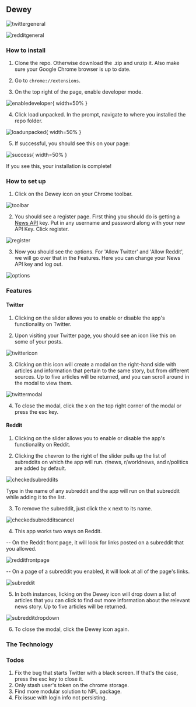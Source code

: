 ## Dewey

![twittergeneral](/readmeimages/twittergeneral.gif)

![redditgeneral](/readmeimages/redditgeneral.gif)

### How to install
1. Clone the repo. Otherwise download the .zip and unzip it. Also make sure your Google Chrome browser is up to date. 

2. Go to ```chrome://extensions```. 

3. On the top right of the page, enable developer mode. 

![enabledeveloper](/readmeimages/developermode.jpg){ width=50% }

4. Click load unpacked. In the prompt, navigate to where you installed the repo folder. 

![loadunpacked](/readmeimages/loadunpacked.jpg){ width=50% }

5. If successful, you should see this on your page:

![success](/readmeimages/success.jpg){ width=50% }

   If you see this, your installation is complete! 

### How to set up
1. Click on the Dewey icon on your Chrome toolbar. 

![toolbar](/readmeimages/toolbar.jpg)

2. You should see a register page. First thing you should do is getting a [News API](https://newsapi.org/) key. Put in any username
and password along with your new API Key. Click register. 

![register](/readmeimages/register.jpg)

3. Now you should see the options. For 'Allow Twitter' and 'Allow Reddit', we will go over that in the Features.
Here you can change your News API key and log out. 

![options](/readmeimages/options.jpg)

### Features

#### Twitter
1. Clicking on the slider allows you to enable or disable the app's functionality on Twitter. 

2. Upon visiting your Twitter page, you should see an icon like this on some of your posts. 

![twittericon](/readmeimages/twittericon.jpg)

3. Clicking on this icon will create a modal on the right-hand side with articles and information that pertain to the same story,
   but from different sources. Up to five articles will be returned, and you can scroll around in the modal to view them. 
   
![twittermodal](/readmeimages/twittermodal.jpg)
   
4. To close the modal, click the x on the top right corner of the modal or press the esc key. 

#### Reddit
1. Clicking on the slider allows you to enable or disable the app's functionality on Reddit. 

2. Clicking the chevron to the right of the slider pulls up the list of subreddits on which the app will run. 
   r/news, r/worldnews, and r/politics are added by default. 
   
![checkedsubreddits](/readmeimages/checkedsubreddits.jpg)
   
   Type in the name of any subreddit and the app will run on that subreddit while adding it to the list. 
   
3. To remove the subreddit, just click the x next to its name. 

![checkedsubredditscancel](/readmeimages/checkedsubredditscancel.jpg)

4. This app works two ways on Reddit.

-- On the Reddit front page, it will look for links posted on a subreddit that you allowed. 

![redditfrontpage](/readmeimages/redditfrontpage.jpg)

-- On a page of a subreddit you enabled, it will look at all of the page's links.

![subreddit](/readmeimages/subreddit.jpg)

5. In both instances, licking on the Dewey icon will drop down a list of articles that you can click to find out more information about    the relevant news story. Up to five articles will be returned. 

![subredditdropdown](/readmeimages/subredditdropdown.jpg)   
   
6. To close the modal, click the Dewey icon again. 

### The Technology

### Todos
1. Fix the bug that starts Twitter with a black screen. If that's the case, press the esc key to close it. 
2. Only stash user's token on the chrome storage. 
3. Find more modular solution to NPL package. 
4. Fix issue with login info not persisting. 

